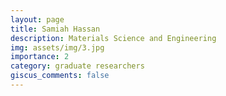 ```yaml
---
layout: page
title: Samiah Hassan
description: Materials Science and Engineering
img: assets/img/3.jpg
importance: 2
category: graduate researchers
giscus_comments: false
---
```

